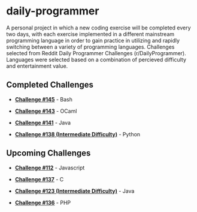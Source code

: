 daily-programmer
================

A personal project in which a new coding exercise will be completed every two days, with each exercise implemented in a different mainstream programming language in order to gain practice in utilizing and rapidly switching between a variety of programming languages. Challenges selected from Reddit Daily Programmer Challenges (r/DailyProgrammer). Languages were selected based on a combination of percieved difficulty and entertainment value.


## Completed Challenges

* [**Challenge #145**](http://www.reddit.com/r/dailyprogrammer/comments/1t0r09/121613_challenge_145_easy_tree_generation/) - Bash

* [**Challenge #143**](http://www.reddit.com/r/dailyprogrammer/comments/1s061q/120313_challenge_143_easy_braille/) - OCaml

* [**Challenge #141**](http://www.reddit.com/r/dailyprogrammer/comments/1qwkdz/111113_challenge_141_easy_checksums/) - Java

* [**Challenge #138 (Intermediate Difficulty)**](http://www.reddit.com/r/dailyprogrammer/comments/1s6484/120513_challenge_138_intermediate_overlapping/) - Python


## Upcoming Challenges

* [**Challenge #112**](http://www.reddit.com/r/dailyprogrammer/comments/137f7t/11142012_challenge_112_easyget_that_url/) - Javascript

* [**Challenge #137**](http://www.reddit.com/r/dailyprogrammer/comments/1m1jam/081313_challenge_137_easy_string_transposition/) - C

* [**Challenge #123 (Intermediate Difficulty)**](http://www.reddit.com/r/dailyprogrammer/comments/1dx3wj/050813_challenge_123_intermediate_synchronizing/) - Java

* [**Challenge #136**](http://www.reddit.com/r/dailyprogrammer/comments/1kphtf/081313_challenge_136_easy_student_management/) - PHP